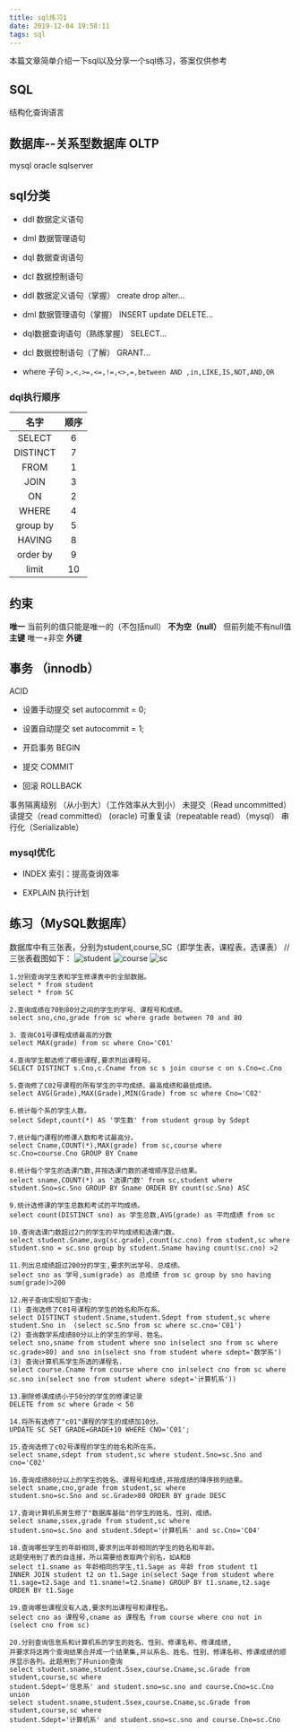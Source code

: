 ```yaml
---
title: sql练习1
date: 2019-12-04 19:58:11
tags: sql
---
```

本篇文章简单介绍一下sql以及分享一个sql练习，答案仅供参考
<!--more-->
## SQL
结构化查询语言
## 数据库--关系型数据库	OLTP
mysql oracle sqlserver
## sql分类
* ddl 数据定义语句
* dml 数据管理语句
* dql 数据查询语句
* dcl 数据控制语句

* ddl 数据定义语句（掌握）
create drop alter...

* dml 数据管理语句（掌握）
INSERT update DELETE...

* dql数据查询语句（熟练掌握）
SELECT...

* dcl 数据控制语句（了解）
GRANT...

* where 子句
`>,<,>=,<=,!=,<>,=,between AND ,in,LIKE,IS,NOT,AND,OR`

### dql执行顺序

|名字|顺序|
|:-:|:-:|
|SELECT|6|
|DISTINCT|7|
|FROM|1|
|JOIN|3|
|ON|2|
|WHERE|4|
|group by|5|
|HAVING|8|
|order by|9|
|limit|10|

## 约束
**唯一** 当前列的值只能是唯一的（不包括null）
**不为空（null）** 但前列能不有null值
**主键** 唯一+非空
**外键**

## 事务 （innodb）
ACID

* 设置手动提交
set autocommit = 0;

* 设置自动提交
set autocommit = 1;

* 开启事务
BEGIN

* 提交
COMMIT

* 回滚
ROLLBACK

事务隔离级别 （从小到大）（工作效率从大到小）
未提交（Read uncommitted）
读提交（read committed） (oracle)
可重复读（repeatable read）（mysql）
串行化（Serializable）	

### mysql优化

* INDEX	
索引：提高查询效率

* EXPLAIN
执行计划

## 练习（MySQL数据库）
数据库中有三张表，分别为student,course,SC（即学生表，课程表，选课表）
//三张表截图如下：
![student](student.jpg)
![course](course.jpg)
![sc](sc.jpg)

```
1.分别查询学生表和学生修课表中的全部数据。
select * from student 
select * from SC

2.查询成绩在70到80分之间的学生的学号、课程号和成绩。
select sno,cno,grade from sc where grade between 70 and 80

3．查询C01号课程成绩最高的分数
select MAX(grade) from sc where Cno='C01'

4.查询学生都选修了哪些课程,要求列出课程号。
SELECT DISTINCT s.Cno,c.Cname from sc s join course c on s.Cno=c.Cno

5.查询修了C02号课程的所有学生的平均成绩、最高成绩和最低成绩。
select AVG(Grade),MAX(Grade),MIN(Grade) from sc where Cno='C02'

6.统计每个系的学生人数。
select Sdept,count(*) AS '学生数' from student group by Sdept

7.统计每门课程的修课人数和考试最高分。
select Cname,COUNT(*),MAX(grade) from sc,course where sc.Cno=course.Cno GROUP BY Cname

8.统计每个学生的选课门数,并按选课门数的递增顺序显示结果。
select sname,COUNT(*) as '选课门数' from sc,student where 
student.Sno=sc.Sno GROUP BY Sname ORDER BY count(sc.Sno) ASC  

9.统计选修课的学生总数和考试的平均成绩。
select count(DISTINCT sno) as 学生总数,AVG(grade) as 平均成绩 from sc

10.查询选课门数超过2门的学生的平均成绩和选课门数。
select student.Sname,avg(sc.grade),count(sc.cno) from student,sc where 
student.sno = sc.sno group by student.Sname having count(sc.cno) >2

11.列出总成绩超过200分的学生,要求列出学号、总成绩。
select sno as 学号,sum(grade) as 总成绩 from sc group by sno having sum(grade)>200

12.用子查询实现如下查询:
(1) 查询选修了C01号课程的学生的姓名和所在系。
select DISTINCT student.Sname,student.Sdept from student,sc where 
student.Sno in  (select sc.Sno from sc where sc.cno='C01')
(2) 查询数学系成绩80分以上的学生的学号、姓名。
select sno,sname from student where sno in(select sno from sc where 
sc.grade>80) and sno in(select sno from student where sdept='数学系')
(3) 查询计算机系学生所选的课程名.
select course.Cname from course where cno in(select cno from sc where 
sc.sno in(select sno from student where sdept='计算机系'))

13.删除修课成绩小于50分的学生的修课记录
DELETE from sc where Grade < 50

14.将所有选修了"c01"课程的学生的成绩加10分。
UPDATE SC SET GRADE=GRADE+10 WHERE CNO='C01';

15.查询选修了c02号课程的学生的姓名和所在系。
select sname,sdept from student,sc where student.Sno=sc.Sno and cno='C02'

16.查询成绩80分以上的学生的姓名、课程号和成绩,并按成绩的降序排列结果。
select sname,cno,grade from student,sc where 
student.sno=sc.Sno and sc.Grade>80 ORDER BY grade DESC

17.查询计算机系男生修了"数据库基础"的学生的姓名、性别、成绩。
select sname,ssex,grade from student,sc where 
student.sno=sc.Sno and student.Sdept='计算机系' and sc.Cno='C04'

18.查询哪些学生的年龄相同,要求列出年龄相同的学生的姓名和年龄。
这题使用到了表的自连接，所以需要给表取两个别名，如A和B
select t1.sname as 年龄相同的学生,t1.Sage as 年龄 from student t1 
INNER JOIN student t2 on t1.Sage in(select Sage from student where 
t1.sage=t2.Sage and t1.sname!=t2.Sname) GROUP BY t1.sname,t2.sage ORDER BY t1.Sage

19.查询哪些课程没有人选,要求列出课程号和课程名。
select cno as 课程号,cname as 课程名 from course where cno not in (select cno from sc)

20.分别查询信息系和计算机系的学生的姓名、性别、修课名称、修课成绩,
并要求将这两个查询结果合并成一个结果集,并以系名、姓名、性别、修课名称、修课成绩的顺序显示各列。此题用到了并union查询
select student.sname,student.Ssex,course.Cname,sc.Grade from student,course,sc where 
student.Sdept='信息系' and student.sno=sc.sno and course.Cno=sc.Cno
union
select student.sname,student.Ssex,course.Cname,sc.Grade from student,course,sc where 
student.Sdept='计算机系' and student.sno=sc.sno and course.Cno=sc.Cno
```